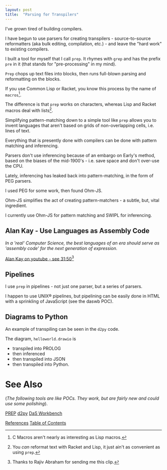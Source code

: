 ```yaml
---
layout: post
title:  "Parsing for Transpilers"
---
```

I've grown tired of building compilers.

I have begun to use parsers for creating transpilers - source-to-source reformatters (aka bulk editing, compilation, etc.) - and leave the "hard work" to existing compilers.

I built a tool for myself that I call `prep`.  It rhymes with `grep` and has the prefix `pre` in it (that stands for "pre-processing" in my mind).

`Prep` chops up text files into blocks, then runs full-blown parsing and reformatting on the blocks.

If you use Common Lisp or Racket, you know this process by the name of `macros`[^3].

[^3]: C Macros aren't nearly as interesting as Lisp macros.

The difference is that `prep` works on characters, whereas Lisp and Racket macros deal with lists[^1].

[^1]: You *can* reformat text with Racket and Lisp, it just ain't as convenient as using `prep`.

Simplifying pattern-matching down to a simple tool like `prep` allows you to invent languages that aren't based on grids of non-overlapping cells, i.e. lines of text.

Everything that is presently done with compilers can be done with pattern matching and inferencing.

Parsers don't use inferencing because of an embargo on Early's method, based on the biases of the mid-1900's - i.e. save space and don't over-use the CPU.

Lately, inferencing has leaked back into pattern-matching, in the form of PEG parsers.

I used PEG for some work, then found Ohm-JS.  

Ohm-JS simplifies the act of creating pattern-matchers - a subtle, but, vital ingredient.

I currently use Ohm-JS for pattern matching and SWIPL for inferencing.

## Alan Kay - Use Languages as Assembly Code

*In a 'real' Computer Science, the best languages of an era should serve as 'assembly code' for the next generation of expression.*

[Alan Kay on youtube - see 31:50](https://www.youtube.com/watch?v=fhOHn9TClXY&t=859s)[^2]

[^2]: Thanks to Rajiv Abraham for sending me this clip.

## Pipelines
I use `prep` in pipelines - not just one parser, but a series of parsers.

I happen to use UNIX® pipelines, but pipelining can be easily done in HTML with a sprinkling of JavaScript (see the daswb POC).
## Diagrams to Python
An example of transpiling can be seen in the `d2py` code.

The diagram, `helloworld.drawio` is 
- transpiled into PROLOG
- then inferenced
- then transpiled into JSON
- then transpiled into Python.
# See Also
(*The following tools are like POCs.  They work, but are fairly new and could use some polishing*).

[PREP](https://www.youtube.com/watch?v=-I-KQjC0oBY)
[d2py](https://guitarvydas.github.io/2022/01/25/Diagram-to-Python-Transpiler.html)
[DaS Workbench](https://guitarvydas.github.io/2021/07/30/Parsing-Diagrams-DaS-Workbench-Overview.html)

[References](https://guitarvydas.github.io/2021/01/14/References.html)
[Table of Contents](https://guitarvydas.github.io/2021/12/10/Table-of-Contents-Dec-01-2021.html)

<script src="https://utteranc.es/client.js" 
        repo="guitarvydas/guitarvydas.github.io" 
        issue-term="pathname" 
        theme="github-light" 
        crossorigin="anonymous" 
        async> 
</script> 
